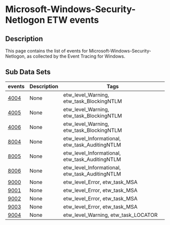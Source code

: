 # Microsoft-Windows-Security-Netlogon ETW events

## Description
This page contains the list of events for Microsoft-Windows-Security-Netlogon, as collected by the Event Tracing for Windows.

## Sub Data Sets
|events|Description|Tags|
|---|---|---|
|[4004](events/event-4004.md)|None|etw_level_Warning, etw_task_BlockingNTLM|
|[4005](events/event-4005.md)|None|etw_level_Warning, etw_task_BlockingNTLM|
|[4006](events/event-4006.md)|None|etw_level_Warning, etw_task_BlockingNTLM|
|[8004](events/event-8004.md)|None|etw_level_Informational, etw_task_AuditingNTLM|
|[8005](events/event-8005.md)|None|etw_level_Informational, etw_task_AuditingNTLM|
|[8006](events/event-8006.md)|None|etw_level_Informational, etw_task_AuditingNTLM|
|[9000](events/event-9000.md)|None|etw_level_Error, etw_task_MSA|
|[9001](events/event-9001.md)|None|etw_level_Error, etw_task_MSA|
|[9002](events/event-9002.md)|None|etw_level_Error, etw_task_MSA|
|[9003](events/event-9003.md)|None|etw_level_Error, etw_task_MSA|
|[9004](events/event-9004.md)|None|etw_level_Warning, etw_task_LOCATOR|
